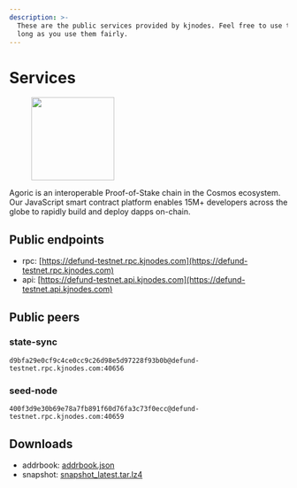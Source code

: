 ```yaml
---
description: >-
  These are the public services provided by kjnodes. Feel free to use them as
  long as you use them fairly.
---
```


# Services

<figure><img src="https://raw.githubusercontent.com/kj89/testnet_manuals/main/pingpub/logos/defund-testnet.png" width="150" alt=""><figcaption></figcaption></figure>

Agoric is an interoperable Proof-of-Stake chain in the Cosmos ecosystem. Our JavaScript smart contract platform enables 15M+ developers across the globe to rapidly build and deploy dapps on-chain.

## Public endpoints

* rpc: [https://defund-testnet.rpc.kjnodes.com](https://defund-testnet.rpc.kjnodes.com)
* api: [https://defund-testnet.api.kjnodes.com](https://defund-testnet.api.kjnodes.com)

## Public peers

### state-sync

```
d9bfa29e0cf9c4ce0cc9c26d98e5d97228f93b0b@defund-testnet.rpc.kjnodes.com:40656
```

### seed-node

```
400f3d9e30b69e78a7fb891f60d76fa3c73f0ecc@defund-testnet.rpc.kjnodes.com:40659
```

## Downloads

* addrbook: [addrbook.json](https://snapshots.kjnodes.com/defund-testnet/addrbook.json)
* snapshot: [snapshot_latest.tar.lz4](https://snapshots.kjnodes.com/defund-testnet/snapshot\_latest.tar.lz4)
